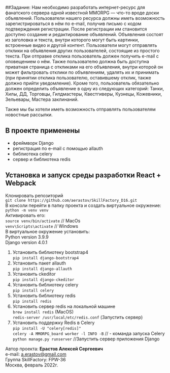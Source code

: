 ##Задание:
Нам необходимо разработать интернет-ресурс для фанатского сервера одной известной MMORPG — что-то вроде доски объявлений. 
Пользователи нашего ресурса должны иметь возможность зарегистрироваться в нём по e-mail, получив письмо с кодом 
подтверждения регистрации. После регистрации им становится доступно создание и редактирование объявлений. 
Объявления состоят из заголовка и текста, внутри которого могут быть картинки, встроенные видео и другой контент. 
Пользователи могут отправлять отклики на объявления других пользователей, состоящие из простого текста. 
При отправке отклика пользователь должен получить e-mail с оповещением о нём. Также пользователю должна быть доступна 
приватная страница с откликами на его объявления, внутри которой он может фильтровать отклики по объявлениям, удалять 
их и принимать (при принятии отклика пользователю, оставившему отклик, также должно прийти уведомление). Кроме того, 
пользователь обязательно должен определить объявление в одну из следующих категорий: Танки, Хилы, ДД, Торговцы, 
Гилдмастеры, Квестгиверы, Кузнецы, Кожевники, Зельевары, Мастера заклинаний.

Также мы бы хотели иметь возможность отправлять пользователям новостные рассылки.


## В проекте применены
- фреймворк Django
- регистрация по e-mail с помощью allauth
- библиотека celery
- сервер и библиотека redis


## Установка и запуск среды разработки React + Webpack
Клонировать репозиторий  
`git clone https://github.com/aerastov/SkillFactory_D16.git`  
В консоли перейти в папку проекта и создать виртуальное окружение:  
`python -m venv venv`  
Активировать его:  
`source venv/bin/activate` // MacOs  
`venv\Scripts\activate` // Windows  
В виртуальное окружение установить:  
Python version 3.9.9  
Django version 4.0.1  
1. Установить библиотеку bootstrap4  
`pip install django-bootstrap4`  
2. Установить пакет allauth  
`pip install django-allauth`  
3. Установить ckeditor  
`pip install django-ckeditor`  
4. Установить библиотеку celery  
`pip install celery`  
6. Установить библиотеку redis  
`pip install redis`  
7. Установить сервер redis на локальной машине  
`brew install redis` (MacOS)  
`redis-server /usr/local/etc/redis.conf` (Запустить сервер)  
8. Установить поддержку Redis в Celery  
`pip install -U "celery[redis]"`  
`celery -A MMORPG_board worker -l INFO -B` // - команда запуска Celery  
`python manage.py runserver` //Запустить сервер приложения Django  





Автор проекта: **Ерастов Алексей Сергеевич**  
e-mail: a.erastov@gmail.com  
Группа SkillFactory: FPW-36  
Москва, февраль 2022г.

 
